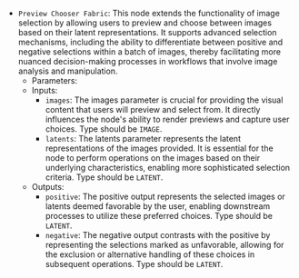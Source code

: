 - `Preview Chooser Fabric`: This node extends the functionality of image selection by allowing users to preview and choose between images based on their latent representations. It supports advanced selection mechanisms, including the ability to differentiate between positive and negative selections within a batch of images, thereby facilitating more nuanced decision-making processes in workflows that involve image analysis and manipulation.
    - Parameters:
    - Inputs:
        - `images`: The images parameter is crucial for providing the visual content that users will preview and select from. It directly influences the node's ability to render previews and capture user choices. Type should be `IMAGE`.
        - `latents`: The latents parameter represents the latent representations of the images provided. It is essential for the node to perform operations on the images based on their underlying characteristics, enabling more sophisticated selection criteria. Type should be `LATENT`.
    - Outputs:
        - `positive`: The positive output represents the selected images or latents deemed favorable by the user, enabling downstream processes to utilize these preferred choices. Type should be `LATENT`.
        - `negative`: The negative output contrasts with the positive by representing the selections marked as unfavorable, allowing for the exclusion or alternative handling of these choices in subsequent operations. Type should be `LATENT`.
